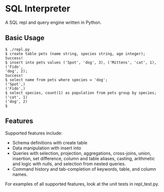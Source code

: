 # SQL Interpreter

A SQL repl and query engine written in Python.

## Basic Usage

```
$ ./repl.py
$ create table pets (name string, species string, age integer);
Success!
$ insert into pets values ('Spot', 'dog', 3), ('Mittens', 'cat', 1), ('Fido',
'dog', 2);
Success!
$ select name from pets where species = 'dog';
('Spot',)
('Fido',)
$ select species, count(1) as population from pets group by species;
('cat', 1)
('dog', 2)
$
```

## Features

Supported features include:
- Schema definitions with create table
- Data manipulation with insert into
- Queries with selection, projection, aggregations, cross-joins, union, insertion, set difference, column and table aliases, casting, arithmetic and logic with nulls, and selection from nested queries.
- Command history and tab-completion of keywords, table, and column names.

For examples of all supported features, look at the unit tests in repl\_test.py.
